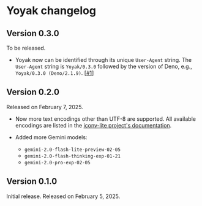 Yoyak changelog
===============

Version 0.3.0
-------------

To be released.

 -  Yoyak now can be identified through its unique `User-Agent` string.  The
    `User-Agent` string is `Yoyak/0.3.0` followed by the version of Deno, e.g.,
    `Yoyak/0.3.0 (Deno/2.1.9)`.  [[#1]]

[#1]: https://github.com/dahlia/yoyak/issues/1


Version 0.2.0
-------------

Released on February 7, 2025.

 -  Now more text encodings other than UTF-8 are supported.  All available
    encodings are listed in the [iconv-lite project's documentation].

 -  Added more Gemini models:

     -  `gemini-2.0-flash-lite-preview-02-05`
     -  `gemini-2.0-flash-thinking-exp-01-21`
     -  `gemini-2.0-pro-exp-02-05`

[iconv-lite project's documentation]: https://github.com/ashtuchkin/iconv-lite/wiki/Supported-Encodings


Version 0.1.0
-------------

Initial release.  Released on February 5, 2025.

